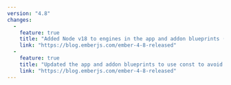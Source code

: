 ```yaml
---
version: "4.8"
changes:
  -
    feature: true
    title: "Added Node v18 to engines in the app and addon blueprints (removes support for Node v17, which is a breaking change)."
    link: "https://blog.emberjs.com/ember-4-8-released"
  -
    feature: true
    title: "Updated the app and addon blueprints to use const to avoid unnecessary linting errors."
    link: "https://blog.emberjs.com/ember-4-8-released"
---
```

